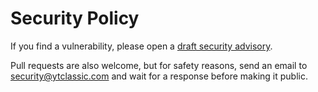 # Security Policy

If you find a vulnerability, please open a [draft security advisory](https://github.com/adamlui/youtube-classic/security/advisories/new).

Pull requests are also welcome, but for safety reasons, send an email to <security@ytclassic.com> and wait for a response before making it public.
